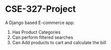 # CSE-327-Project
A Django based E-commerce app:
1. Has Product Categories
2. Can perform filtered searches
3. Can Add products to cart and calculate the bill
